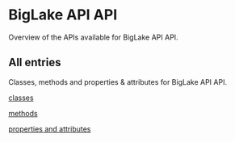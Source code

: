 [
This is a templated file. Adding content to this file may result in it being
reverted. Instead, if you want to place additional content, create an
"overview_content.md" file in `docs/` directory. The Sphinx tool will
pick up on the content and merge the content.
]: #

# BigLake API API

Overview of the APIs available for BigLake API API.

## All entries

Classes, methods and properties & attributes for
BigLake API API.

[classes](https://cloud.google.com/python/docs/reference/biglake/latest/summary_class.html)

[methods](https://cloud.google.com/python/docs/reference/biglake/latest/summary_method.html)

[properties and
attributes](https://cloud.google.com/python/docs/reference/biglake/latest/summary_property.html)
